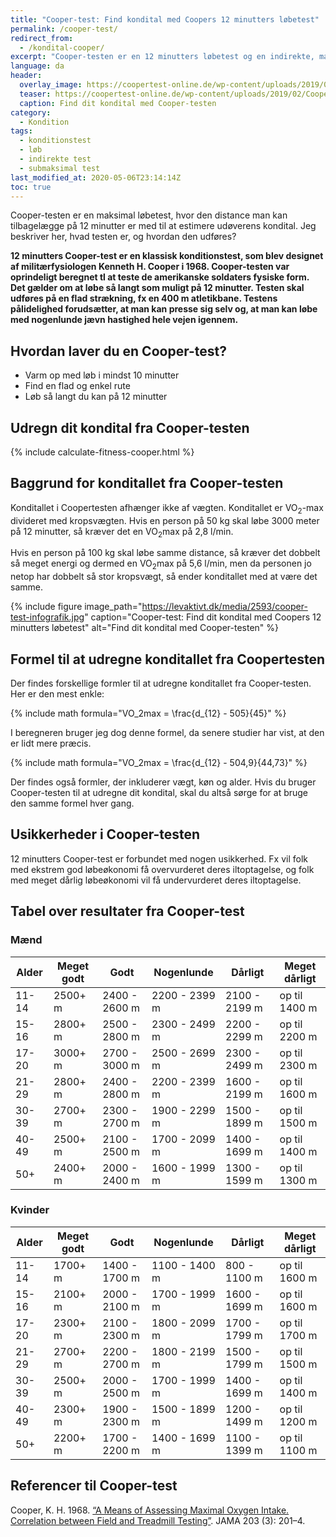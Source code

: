 ```yaml
---
title: "Cooper-test: Find kondital med Coopers 12 minutters løbetest"
permalink: /cooper-test/
redirect_from:
  - /kondital-cooper/
excerpt: "Cooper-testen er en 12 minutters løbetest og en indirekte, maksimal konditionstest. Brug vores beregner og tabeller til at finde dit kondital ud fra den tilbagelagte distance på de 12 minutter."
language: da
header:
  overlay_image: https://coopertest-online.de/wp-content/uploads/2019/02/Coopertest_Collage_368385_R_K_B_by_Kurt-Michel_pixelio.de_1100px-1.jpg
  teaser: https://coopertest-online.de/wp-content/uploads/2019/02/Coopertest_Collage_368385_R_K_B_by_Kurt-Michel_pixelio.de_1100px-1.jpg
  caption: Find dit kondital med Cooper-testen
category:
  - Kondition
tags:
  - konditionstest
  - løb
  - indirekte test
  - submaksimal test
last_modified_at: 2020-05-06T23:14:14Z
toc: true
---
```


Cooper-testen er en maksimal løbetest, hvor den distance man kan tilbagelægge på 12 minutter er med til at estimere udøverens kondital. Jeg beskriver her, hvad testen er, og hvordan den udføres?

**12 minutters Cooper-test er en klassisk konditionstest, som blev designet af militærfysiologen Kenneth H. Cooper i 1968. Cooper-testen var oprindeligt beregnet tl at teste de amerikanske soldaters fysiske form. Det gælder om at løbe så langt som muligt på 12 minutter. Testen skal udføres på en flad strækning, fx en 400 m atletikbane. Testens pålidelighed forudsætter, at man kan presse sig selv og, at man kan løbe med nogenlunde jævn hastighed hele vejen igennem.**

## Hvordan laver du en Cooper-test?

- Varm op med løb i mindst 10 minutter
- Find en flad og enkel rute
- Løb så langt du kan på 12 minutter

## Udregn dit kondital fra Cooper-testen

{% include calculate-fitness-cooper.html %}

## Baggrund for konditallet fra Cooper-testen

Konditallet i Coopertesten afhænger ikke af vægten. Konditallet er VO<sub>2</sub>-max divideret med kropsvægten. Hvis en person på 50 kg skal løbe 3000 meter på 12 minutter, så kræver det en VO<sub>2</sub>max på 2,8 l/min.

Hvis en person på 100 kg skal løbe samme distance, så kræver det dobbelt så meget energi og dermed en VO<sub>2</sub>max på 5,6 l/min, men da personen jo netop har dobbelt så stor kropsvægt, så ender konditallet med at være det samme.

{% include figure image_path="https://levaktivt.dk/media/2593/cooper-test-infografik.jpg" caption="Cooper-test: Find dit kondital med Coopers 12 minutters løbetest" alt="Find dit kondital med Cooper-testen" %}

## Formel til at udregne konditallet fra Coopertesten

Der findes forskellige formler til at udregne konditallet fra Cooper-testen. Her er den mest enkle:

{% include math formula="VO_2max = \frac{d_{12} - 505}{45}" %}

I beregneren bruger jeg dog denne formel, da senere studier har vist, at den er lidt mere præcis.

{% include math formula="VO_2max = \frac{d_{12} - 504,9}{44,73}" %}

Der findes også formler, der inkluderer vægt, køn og alder. Hvis du bruger Cooper-testen til at udregne dit kondital, skal du altså sørge for at bruge den samme formel hver gang.

## Usikkerheder i Cooper-testen

12 minutters Cooper-test er forbundet med nogen usikkerhed. Fx vil folk med ekstrem god løbeøkonomi få overvurderet deres iltoptagelse, og folk med meget dårlig løbeøkonomi vil få undervurderet deres iltoptagelse.

## Tabel over resultater fra Cooper-test

### Mænd

| Alder | Meget godt | Godt | Nogenlunde | Dårligt | Meget dårligt |
|-|-|-|-|-|-|
| 11-14 | 2500+ m | 2400 - 2600 m | 2200 - 2399 m | 2100 - 2199 m | op til 1400 m |
| 15-16 | 2800+ m | 2500 - 2800 m | 2300 - 2499 m | 2200 - 2299 m | op til 2200 m |
| 17-20 | 3000+ m | 2700 - 3000 m | 2500 - 2699 m | 2300 - 2499 m | op til 2300 m |
| 21-29 | 2800+ m | 2400 - 2800 m | 2200 - 2399 m | 1600 - 2199 m | op til 1600 m |
| 30-39 | 2700+ m | 2300 - 2700 m | 1900 - 2299 m | 1500 - 1899 m | op til 1500 m |
| 40-49 | 2500+ m | 2100 - 2500 m | 1700 - 2099 m | 1400 - 1699 m | op til 1400 m |
| 50+ | 2400+ m | 2000 - 2400 m | 1600 - 1999 m | 1300 - 1599 m | op til 1300 m |

### Kvinder

| Alder | Meget godt | Godt | Nogenlunde | Dårligt | Meget dårligt |
|-|-|-|-|-|-|
| 11-14 | 1700+ m | 1400 - 1700 m | 1100 - 1400 m | 800 - 1100 m | op til 1600 m |
| 15-16 | 2100+ m | 2000 - 2100 m | 1700 - 1999 m | 1600 - 1699 m | op til 1600 m |
| 17-20 | 2300+ m | 2100 - 2300 m | 1800 - 2099 m | 1700 - 1799 m | op til 1700 m |
| 21-29 | 2700+ m | 2200 - 2700 m | 1800 - 2199 m | 1500 - 1799 m | op til 1500 m |
| 30-39 | 2500+ m | 2000 - 2500 m | 1700 - 1999 m | 1400 - 1699 m | op til 1400 m |
| 40-49 | 2300+ m | 1900 - 2300 m | 1500 - 1899 m | 1200 - 1499 m | op til 1200 m |
| 50+ | 2200+ m | 1700 - 2200 m | 1400 - 1699 m | 1100 - 1399 m | op til 1100 m |

## Referencer til Cooper-test

Cooper, K. H. 1968. [“A Means of Assessing Maximal Oxygen Intake. Correlation between Field and Treadmill Testing”](https://pubmed.ncbi.nlm.nih.gov/5694044/). JAMA 203 (3): 201–4.
